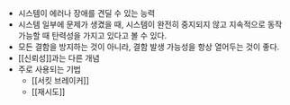 - 시스템이 에러나 장애를 견딜 수 있는 능력
- 시스템 일부에 문제가 생겼을 때, 시스템이 완전히 중지되지 않고 지속적으로 동작 가능할 때 탄력성을 가지고 있다고 볼 수 있다.
- 모든 결함을 방지하는 것이 아니라, 결함 발생 가능성을 항상 열어두는 것이 좋다.
- [[신뢰성]]과는 다른 개념
- 주로 사용되는 기법
	- [[서킷 브레이커]]
	- [[재시도]]